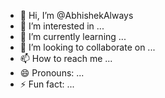- 👋 Hi, I’m @AbhishekAlways
- 👀 I’m interested in ...
- 🌱 I’m currently learning ...
- 💞️ I’m looking to collaborate on ...
- 📫 How to reach me ...
- 😄 Pronouns: ...
- ⚡ Fun fact: ...

<!---
AbhishekAlways/AbhishekAlways is a ✨ special ✨ repository because its `README.md` (this file) appears on your GitHub profile.
You can click the Preview link to take a look at your changes.
--->

